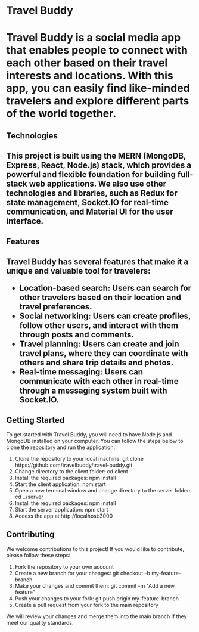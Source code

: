 <h1>Travel Buddy<h1>

Travel Buddy is a social media app that enables people to connect with each other based on their travel interests and locations. With this app, you can easily find like-minded travelers and explore different parts of the world together.

<h2>Technologies<h2>

This project is built using the MERN (MongoDB, Express, React, Node.js) stack, which provides a powerful and flexible foundation for building full-stack web applications. We also use other technologies and libraries, such as Redux for state management, Socket.IO for real-time communication, and Material UI for the user interface.

<h2>Features<h2>

Travel Buddy has several features that make it a unique and valuable tool for travelers:

- Location-based search: Users can search for other travelers based on their location and travel preferences.
- Social networking: Users can create profiles, follow other users, and interact with them through posts and comments.
- Travel planning: Users can create and join travel plans, where they can coordinate with others and share trip details and photos.
- Real-time messaging: Users can communicate with each other in real-time through a messaging system built with Socket.IO.

<h2>Getting Started</h2>

To get started with Travel Buddy, you will need to have Node.js and MongoDB installed on your computer. You can follow the steps below to clone the repository and run the application:

<ol>

<li>Clone the repository to your local machine: git clone https://github.com/travelbuddy/travel-buddy.git</li>
<li>Change directory to the client folder: cd client</li>
<li>Install the required packages: npm install</li>
<li>Start the client application: npm start</li>
<li>Open a new terminal window and change directory to the server folder: cd ../server</li>
<li>Install the required packages: npm install</li>
<li>Start the server application: npm start</li>
<li>Access the app at http://localhost:3000</li>
</ol>


<h2>Contributing</h2>

<p>We welcome contributions to this project! If you would like to contribute, please follow these steps:</p>
<ol>
<li>Fork the repository to your own account</li>
<li>Create a new branch for your changes: git checkout -b my-feature-branch</li>
<li>Make your changes and commit them: git commit -m "Add a new feature"</li>
<li>Push your changes to your fork: git push origin my-feature-branch</li>
<li>Create a pull request from your fork to the main repository</li>
</ol>

<p>We will review your changes and merge them into the main branch if they meet our quality standards.</p>
